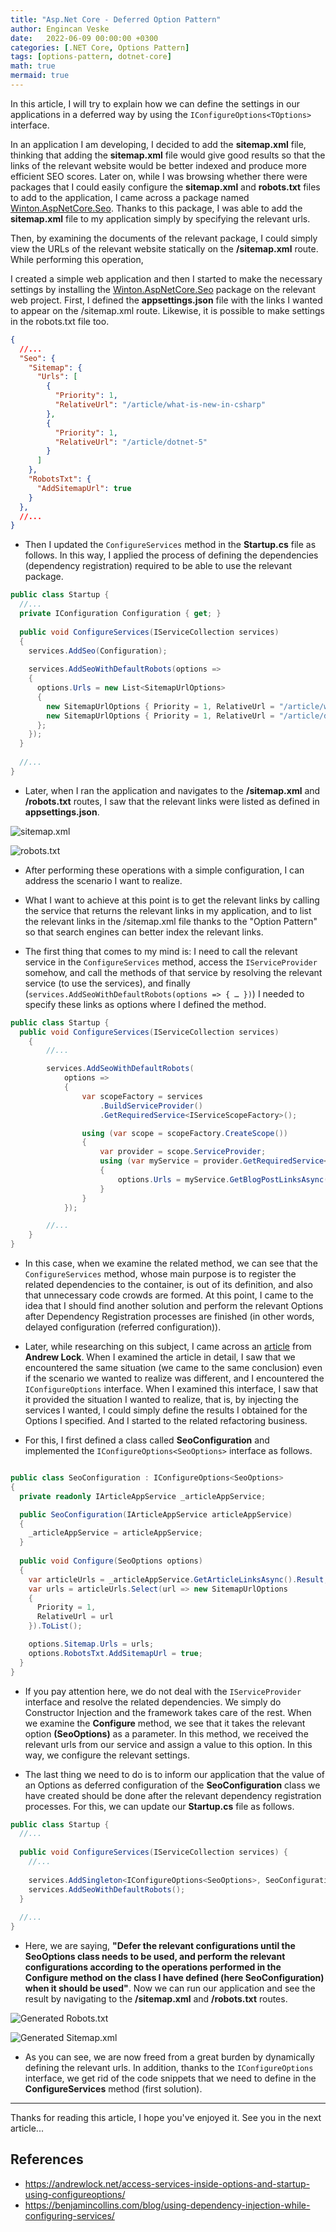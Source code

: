 ```yaml
---
title: "Asp.Net Core - Deferred Option Pattern"
author: Engincan Veske
date:   2022-06-09 00:00:00 +0300
categories: [.NET Core, Options Pattern]
tags: [options-pattern, dotnet-core]
math: true
mermaid: true
---
```


In this article, I will try to explain how we can define the settings in our applications in a deferred way by using the `IConfigureOptions<TOptions>` interface.

In an application I am developing, I decided to add the **sitemap.xml** file, thinking that adding the **sitemap.xml** file would give good results so that the links of the relevant website would be better indexed and produce more efficient SEO scores. Later on, while I was browsing whether there were packages that I could easily configure the **sitemap.xml** and **robots.txt** files to add to the application, I came across a package named [Winton.AspNetCore.Seo](https://github.com/wintoncode/Winton.AspNetCore.Seo). Thanks to this package, I was able to add the **sitemap.xml** file to my application simply by specifying the relevant urls. 

Then, by examining the documents of the relevant package, I could simply view the URLs of the relevant website statically on the **/sitemap.xml** route. While performing this operation, 

I created a simple web application and then I started to make the necessary settings by installing the [Winton.AspNetCore.Seo](https://github.com/wintoncode/Winton.AspNetCore.Seo) package on the relevant web project. First, I defined the **appsettings.json** file with the links I wanted to appear on the /sitemap.xml route. Likewise, it is possible to make settings in the robots.txt file too. 

```json
{
  //...
  "Seo": {
    "Sitemap": {
      "Urls": [
        {
          "Priority": 1,
          "RelativeUrl": "/article/what-is-new-in-csharp"
        },
        {
          "Priority": 1,
          "RelativeUrl": "/article/dotnet-5"
        }
      ]
    },
    "RobotsTxt": {
      "AddSitemapUrl": true
    }
  },
  //...
}
```

* Then I updated the `ConfigureServices` method in the **Startup.cs** file as follows. In this way, I applied the process of defining the dependencies (dependency registration) required to be able to use the relevant package. 

```csharp
public class Startup {
  //...
  private IConfiguration Configuration { get; }
  
  public void ConfigureServices(IServiceCollection services)
  {
    services.AddSeo(Configuration);
             
    services.AddSeoWithDefaultRobots(options =>
    {
      options.Urls = new List<SitemapUrlOptions>
      {
        new SitemapUrlOptions { Priority = 1, RelativeUrl = "/article/what-is-new-in-csharp" },
        new SitemapUrlOptions { Priority = 1, RelativeUrl = "/article/dotnet-5" }
      };
    });
  }
  
  //...
}
```

* Later, when I ran the application and navigates to the **/sitemap.xml** and **/robots.txt** routes, I saw that the relevant links were listed as defined in **appsettings.json**. 

![sitemap.xml](/assets/images/deferred-option-pattern-article/sitemap.jpeg)

![robots.txt](/assets/images/deferred-option-pattern-article/robots.jpeg)

* After performing these operations with a simple configuration, I can address the scenario I want to realize.

* What I want to achieve at this point is to get the relevant links by calling the service that returns the relevant links in my application, and to list the relevant links in the /sitemap.xml file thanks to the "Option Pattern" so that search engines can better index the relevant links. 

* The first thing that comes to my mind is: I need to call the relevant service in the `ConfigureServices` method, access the `IServiceProvider` somehow, and call the methods of that service by resolving the relevant service (to use the services), and finally (`services.AddSeoWithDefaultRobots(options => { … })`) I needed to specify these links as options where I defined the method. 

```csharp
public class Startup {
  public void ConfigureServices(IServiceCollection services)
    {
        //...

        services.AddSeoWithDefaultRobots(  
            options =>
            {
                var scopeFactory = services
                    .BuildServiceProvider()
                    .GetRequiredService<IServiceScopeFactory>();

                using (var scope = scopeFactory.CreateScope())
                {
                    var provider = scope.ServiceProvider;
                    using (var myService = provider.GetRequiredService<MyArticleService>())
                    {
                        options.Urls = myService.GetBlogPostLinksAsync().Result;
                    }
                }
            });

        //...
    }
}
```

* In this case, when we examine the related method, we can see that the `ConfigureServices` method, whose main purpose is to register the related dependencies to the container, is out of its definition, and also that unnecessary code crowds are formed. At this point, I came to the idea that I should find another solution and perform the relevant Options after Dependency Registration processes are finished (in other words, delayed configuration (referred configuration)). 

* Later, while researching on this subject, I came across an [article](https://andrewlock.net/access-services-inside-options-and-startup-using-configureoptions/) from **Andrew Lock**. When I examined the article in detail, I saw that we encountered the same situation (we came to the same conclusion) even if the scenario we wanted to realize was different, and I encountered the `IConfigureOptions` interface. When I examined this interface, I saw that it provided the situation I wanted to realize, that is, by injecting the services I wanted, I could simply define the results I obtained for the Options I specified. And I started to the related refactoring business. 

* For this, I first defined a class called **SeoConfiguration** and implemented the `IConfigureOptions<SeoOptions>` interface as follows. 

```csharp

public class SeoConfiguration : IConfigureOptions<SeoOptions>
{
  private readonly IArticleAppService _articleAppService;

  public SeoConfiguration(IArticleAppService articleAppService)
  {
    _articleAppService = articleAppService;
  }
        
  public void Configure(SeoOptions options)
  {
    var articleUrls = _articleAppService.GetArticleLinksAsync().Result;
    var urls = articleUrls.Select(url => new SitemapUrlOptions
    {
      Priority = 1, 
      RelativeUrl = url
    }).ToList();

    options.Sitemap.Urls = urls;
    options.RobotsTxt.AddSitemapUrl = true;
  }
}
```

* If you pay attention here, we do not deal with the `IServiceProvider` interface and resolve the related dependencies. We simply do Constructor Injection and the framework takes care of the rest. When we examine the **Configure** method, we see that it takes the relevant option **(SeoOptions)** as a parameter. In this method, we received the relevant urls from our service and assign a value to this option. In this way, we configure the relevant settings. 

* The last thing we need to do is to inform our application that the value of an Options as deferred configuration of the **SeoConfiguration** class we have created should be done after the relevant dependency registration processes. For this, we can update our **Startup.cs** file as follows. 

```csharp
public class Startup {
  //...
  
  public void ConfigureServices(IServiceCollection services) {
    //...
    
    services.AddSingleton<IConfigureOptions<SeoOptions>, SeoConfiguration>();           
    services.AddSeoWithDefaultRobots();
  }
  
  //...
}
```

* Here, we are saying, **"Defer the relevant configurations until the SeoOptions class needs to be used, and perform the relevant configurations according to the operations performed in the Configure method on the class I have defined (here SeoConfiguration) when it should be used"**.
Now we can run our application and see the result by navigating to the **/sitemap.xml** and **/robots.txt** routes. 

![Generated Robots.txt](/assets/images/deferred-option-pattern-article/generated-robots.jpeg)

![Generated Sitemap.xml](/assets/images/deferred-option-pattern-article/generated-sitemap.jpeg)

* As you can see, we are now freed from a great burden by dynamically defining the relevant urls. In addition, thanks to the `IConfigureOptions` interface, we get rid of the code snippets that we need to define in the **ConfigureServices** method (first solution). 

---

Thanks for reading this article, I hope you've enjoyed it. See you in the next article...

## References

* https://andrewlock.net/access-services-inside-options-and-startup-using-configureoptions/
* https://benjamincollins.com/blog/using-dependency-injection-while-configuring-services/